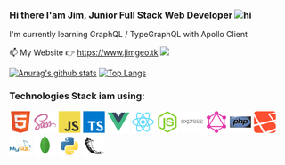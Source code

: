 ### Hi there I'am Jim, Junior Full Stack Web Developer <img src="https://user-images.githubusercontent.com/1303154/88677602-1635ba80-d120-11ea-84d8-d263ba5fc3c0.gif" width="25px" alt="hi">
I'm currently learning GraphQL / TypeGraphQL with Apollo Client

📫 My Website 👉 https://www.jimgeo.tk  <!--     -->![](https://vistr.dev/badge?repo=Jimgeo98.Jimgeo98)

[![Anurag's github stats](https://github-readme-stats.vercel.app/api?username=Jimgeo98&count_private=true&theme=slateorange&show_icons=true)](https://github.com/anuraghazra/github-readme-stats)
[![Top Langs](https://github-readme-stats.vercel.app/api/top-langs/?username=Jimgeo98&langs_count=10&theme=slateorange&layout=compact)](https://github.com/anuraghazra/github-readme-stats)


### Technologies Stack iam using:
<img src="https://github.com/devicons/devicon/blob/master/icons/html5/html5-original.svg" width="40" height="40" />

<img src="https://github.com/devicons/devicon/blob/master/icons/sass/sass-original.svg" width="40" height="40" />

<img src="https://github.com/devicons/devicon/blob/master/icons/javascript/javascript-original.svg" width="40" height="40" />

<img src="https://github.com/devicons/devicon/blob/master/icons/typescript/typescript-original.svg" width="40" height="40" />

<img src="https://github.com/devicons/devicon/blob/master/icons/vuejs/vuejs-original.svg" width="40" height="40" />

<img src="https://github.com/devicons/devicon/blob/master/icons/react/react-original.svg" width="40" height="40" />

<img src="https://github.com/devicons/devicon/blob/master/icons/nodejs/nodejs-original.svg" width="40" height="40" />

<img src="https://github.com/devicons/devicon/blob/master/icons/express/express-original-wordmark.svg" width="40" height="40" />

<img src="https://github.com/devicons/devicon/blob/master/icons/graphql/graphql-plain.svg" width="40" height="40" />

<img src="https://github.com/devicons/devicon/blob/master/icons/php/php-original.svg" width="40" height="40" />

<img src="https://github.com/devicons/devicon/blob/master/icons/laravel/laravel-plain.svg" width="40" height="40" />

<img src="https://github.com/devicons/devicon/blob/master/icons/mysql/mysql-original-wordmark.svg" width="40" height="40" />

<img src="https://github.com/devicons/devicon/blob/master/icons/mongodb/mongodb-original.svg" width="40" height="40" />

<img src="https://github.com/devicons/devicon/blob/master/icons/python/python-original.svg" width="40" height="40" />

<img src="https://github.com/devicons/devicon/blob/master/icons/flask/flask-original.svg" width="40" height="40" />




<!--
**Jimgeo98/Jimgeo98** is a ✨ _special_ ✨ repository because its `README.md` (this file) appears on your GitHub profile.

Here are some ideas to get you started:

- 🔭 I’m currently working on ...
- 🌱 I’m currently learning ...
- 👯 I’m looking to collaborate on ...
- 🤔 I’m looking for help with ...
- 💬 Ask me about ...
- 📫 How to reach me: ...
- 😄 Pronouns: ...
- ⚡ Fun fact: ...
-->
